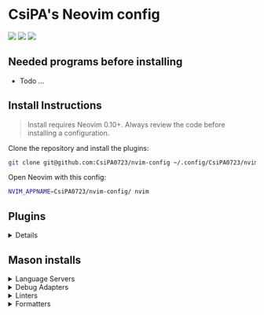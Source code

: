 # CsiPA's Neovim config
<!-- markdownlint-disable MD033 -->

<a href="https://dotfyle.com/CsiPA0723/nvim-config"><img src="https://dotfyle.com/CsiPA0723/nvim-config/badges/plugins?style=for-the-badge" /></a> <!-- markdownlint-disable-line MD013 MD045 -->
<a href="https://dotfyle.com/CsiPA0723/nvim-config"><img src="https://dotfyle.com/CsiPA0723/nvim-config/badges/leaderkey?style=for-the-badge" /></a> <!-- markdownlint-disable-line MD013 MD045 -->
<a href="https://dotfyle.com/CsiPA0723/nvim-config"><img src="https://dotfyle.com/CsiPA0723/nvim-config/badges/plugin-manager?style=for-the-badge" /></a> <!-- markdownlint-disable-line MD013 MD045 -->

## Needed programs before installing

- Todo ...

## Install Instructions

 > Install requires Neovim 0.10+. Always review the code before installing a configuration.

Clone the repository and install the plugins:

```sh
git clone git@github.com:CsiPA0723/nvim-config ~/.config/CsiPA0723/nvim-config
```

Open Neovim with this config:

```sh
NVIM_APPNAME=CsiPA0723/nvim-config/ nvim
```

## Plugins

<details>

- [b0o/incline.nvim](https://github.com/b0o/incline.nvim)
- [b0o/schemastore.nvim](https://github.com/b0o/schemastore.nvim)
- [catppuccin/nvim](https://github.com/catppuccin/nvim)
- [CsiPA0723/task-runner.nvim](https://github.com/CsiPA0723/task-runner.nvim)
- [cuducos/yaml.nvim](https://github.com/cuducos/yaml.nvim)
- [echasnovski/mini.ai](https://github.com/echasnovski/mini.ai)
- [echasnovski/mini.align](https://github.com/echasnovski/mini.align)
- [echasnovski/mini.surround](https://github.com/echasnovski/mini.surround)
- [fladson/vim-kitty](https://github.com/fladson/vim-kitty)
- [folke/neodev.nvim](https://github.com/folke/neodev.nvim)
- [folke/persistence.nvim](https://github.com/folke/persistence.nvim)
- [folke/snacks.nvim](https://github.com/folke/snacks.nvim)
- [folke/todo-comments.nvim](https://github.com/folke/todo-comments.nvim)
- [folke/trouble.nvim](https://github.com/folke/trouble.nvim)
- [folke/which-key.nvim](https://github.com/folke/which-key.nvim)
- [IogaMaster/neocord](https://github.com/IogaMaster/neocord)
- [j-hui/fidget.nvim](https://github.com/j-hui/fidget.nvim)
- [jay-babu/mason-nvim-dap.nvim](https://github.com/jay-babu/mason-nvim-dap.nvim)
- [kevinhwang91/nvim-ufo](https://github.com/kevinhwang91/nvim-ufo)
- [kevinhwang91/promise-async](https://github.com/kevinhwang91/promise-async)
- [L3MON4D3/LuaSnip](https://github.com/L3MON4D3/LuaSnip)
- [lewis6991/gitsigns.nvim](https://github.com/lewis6991/gitsigns.nvim)
- [MeanderingProgrammer/render-markdown.nvim](https://github.com/MeanderingProgrammer/render-markdown.nvim)
- [mfussenegger/nvim-dap](https://github.com/mfussenegger/nvim-dap)
- [mfussenegger/nvim-lint](https://github.com/mfussenegger/nvim-lint)
- [mistricky/codesnap.nvim](https://github.com/mistricky/codesnap.nvim)
- [mistweaverco/kulala.nvim](https://github.com/mistweaverco/kulala.nvim)
- [mrjones2014/smart-splits.nvim](https://github.com/mrjones2014/smart-splits.nvim)
- [NeogitOrg/neogit](https://github.com/NeogitOrg/neogit)
- [neolooong/whichpy.nvim](https://github.com/neolooong/whichpy.nvim)
- [neovim/nvim-lspconfig](https://github.com/neovim/nvim-lspconfig)
- [norcalli/nvim-colorizer.lua](https://github.com/norcalli/nvim-colorizer.lua)
- [numToStr/Comment.nvim](https://github.com/numToStr/Comment.nvim)
- [nvim-java/nvim-java](https://github.com/nvim-java/nvim-java)
- [nvim-lua/plenary.nvim](https://github.com/nvim-lua/plenary.nvim)
- [nvim-lualine/lualine.nvim](https://github.com/nvim-lualine/lualine.nvim)
- [nvim-neotest/nvim-nio](https://github.com/nvim-neotest/nvim-nio)
- [nvim-tree/nvim-web-devicons](https://github.com/nvim-tree/nvim-web-devicons)
- [nvim-treesitter/nvim-treesitter](https://github.com/nvim-treesitter/nvim-treesitter)
- [nvim-zh/colorful-winsep.nvim](https://github.com/nvim-zh/colorful-winsep.nvim)
- [OXY2DEV/helpview.nvim](https://github.com/OXY2DEV/helpview.nvim)
- [pmizio/typescript-tools.nvim](https://github.com/pmizio/typescript-tools.nvim)
- [rafamadriz/friendly-snippets](https://github.com/rafamadriz/friendly-snippets)
- [rcarriga/nvim-dap-ui](https://github.com/rcarriga/nvim-dap-ui)
- [rcarriga/nvim-notify](https://github.com/rcarriga/nvim-notify)
- [saghen/blink.cmp](https://github.com/saghen/blink.cmp)
- [saghen/blink.compat](https://github.com/saghen/blink.compat)
- [sindrets/diffview.nvim](https://github.com/sindrets/diffview.nvim)
- [stevearc/conform.nvim](https://github.com/stevearc/conform.nvim)
- [stevearc/oil.nvim](https://github.com/stevearc/oil.nvim)
- [supermaven-inc/supermaven-nvim](https://github.com/supermaven-inc/supermaven-nvim)
- [WhoIsSethDaniel/mason-tool-installer.nvim](https://github.com/WhoIsSethDaniel/mason-tool-installer.nvim)
- [williamboman/mason-lspconfig.nvim](https://github.com/williamboman/mason-lspconfig.nvim)
- [williamboman/mason.nvim](https://github.com/williamboman/mason.nvim)
- [xzbdmw/colorful-menu.nvim](https://github.com/xzbdmw/colorful-menu.nvim)

</details>

## Mason installs

<details>
  <summary>Language Servers</summary>

- angularls
- bashls
- clangd
- docker_compose_language_service
- glsl_analyzer
- jdtls
- json-lsp jsonls
- lua_ls
- phpactor
- pylsp
- spring-boot-tools
- taplo
- termux-language-server
- yamlls

</details>

<details>
  <summary>Debug Adapters</summary>

- codelldb
- cpptools
- delve
- java-debug-adapter
- java-test
- php-debug-adapter

</details>

<details>
  <summary>Linters</summary>

- markdownlint
- eslint_d
- hadolint

</details>

<details>
  <summary>Formatters</summary>

- markdownlint
- black
- prettierd
- pretty-php
- shfmt
- stylua

</details>
